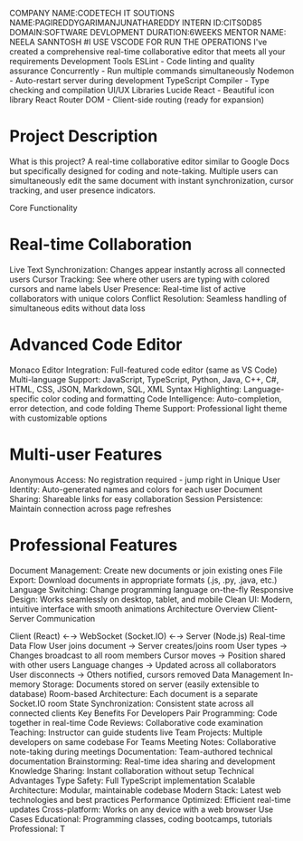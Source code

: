 COMPANY NAME:CODETECH IT SOUTIONS
NAME:PAGIREDDYGARIMANJUNATHAREDDY
INTERN ID:CITS0D85
DOMAIN:SOFTWARE DEVLOPMENT
DURATION:6WEEKS
MENTOR NAME: NEELA SANNTOSH
#I USE VSCODE FOR RUN THE OPERATIONS
I've created a comprehensive real-time collaborative editor that meets all your requirements
Development Tools
ESLint - Code linting and quality assurance
Concurrently - Run multiple commands simultaneously
Nodemon - Auto-restart server during development
TypeScript Compiler - Type checking and compilation
UI/UX Libraries
Lucide React - Beautiful icon library
React Router DOM - Client-side routing (ready for expansion)
# Project Description
What is this project?
A real-time collaborative editor similar to Google Docs but specifically designed for coding and note-taking. Multiple users can simultaneously edit the same document with instant synchronization, cursor tracking, and user presence indicators.

Core Functionality
# Real-time Collaboration
Live Text Synchronization: Changes appear instantly across all connected users
Cursor Tracking: See where other users are typing with colored cursors and name labels
User Presence: Real-time list of active collaborators with unique colors
Conflict Resolution: Seamless handling of simultaneous edits without data loss
# Advanced Code Editor
Monaco Editor Integration: Full-featured code editor (same as VS Code)
Multi-language Support: JavaScript, TypeScript, Python, Java, C++, C#, HTML, CSS, JSON, Markdown, SQL, XML
Syntax Highlighting: Language-specific color coding and formatting
Code Intelligence: Auto-completion, error detection, and code folding
Theme Support: Professional light theme with customizable options
# Multi-user Features
Anonymous Access: No registration required - jump right in
Unique User Identity: Auto-generated names and colors for each user
Document Sharing: Shareable links for easy collaboration
Session Persistence: Maintain connection across page refreshes
# Professional Features
Document Management: Create new documents or join existing ones
File Export: Download documents in appropriate formats (.js, .py, .java, etc.)
Language Switching: Change programming language on-the-fly
Responsive Design: Works seamlessly on desktop, tablet, and mobile
Clean UI: Modern, intuitive interface with smooth animations
Architecture Overview
Client-Server Communication

Client (React) ←→ WebSocket (Socket.IO) ←→ Server (Node.js)
Real-time Data Flow
User joins document → Server creates/joins room
User types → Changes broadcast to all room members
Cursor moves → Position shared with other users
Language changes → Updated across all collaborators
User disconnects → Others notified, cursors removed
Data Management
In-memory Storage: Documents stored on server (easily extensible to database)
Room-based Architecture: Each document is a separate Socket.IO room
State Synchronization: Consistent state across all connected clients
Key Benefits
For Developers
Pair Programming: Code together in real-time
Code Reviews: Collaborative code examination
Teaching: Instructor can guide students live
Team Projects: Multiple developers on same codebase
For Teams
Meeting Notes: Collaborative note-taking during meetings
Documentation: Team-authored technical documentation
Brainstorming: Real-time idea sharing and development
Knowledge Sharing: Instant collaboration without setup
Technical Advantages
Type Safety: Full TypeScript implementation
Scalable Architecture: Modular, maintainable codebase
Modern Stack: Latest web technologies and best practices
Performance Optimized: Efficient real-time updates
Cross-platform: Works on any device with a web browser
Use Cases
Educational: Programming classes, coding bootcamps, tutorials
Professional: T

